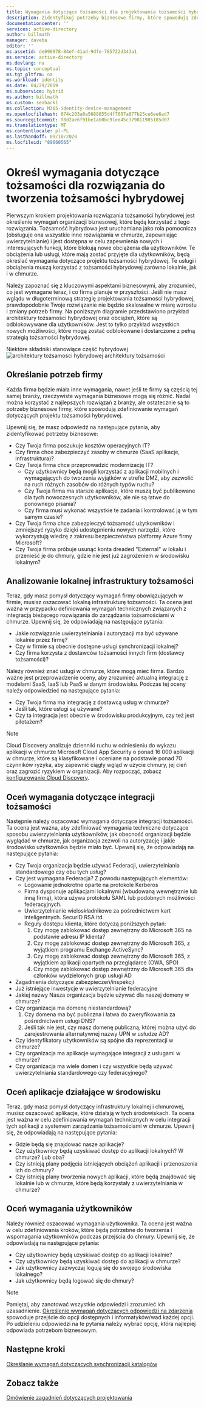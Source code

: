 ```yaml
---
title: Wymagania dotyczące tożsamości dla projektowania tożsamości hybrydowej w chmurze Azure | Microsoft Docs
description: Zidentyfikuj potrzeby biznesowe firmy, które spowodują zdefiniowanie wymagań dotyczących projektu tożsamości hybrydowej.
documentationcenter: ''
services: active-directory
author: billmath
manager: daveba
editor: ''
ms.assetid: de690978-84ef-41ad-9dfe-785722d343a1
ms.service: active-directory
ms.devlang: na
ms.topic: conceptual
ms.tgt_pltfrm: na
ms.workload: identity
ms.date: 04/29/2019
ms.subservice: hybrid
ms.author: billmath
ms.custom: seohack1
ms.collection: M365-identity-device-management
ms.openlocfilehash: 074c203a0a5688855d4f7607a877b25ce6ee6ad7
ms.sourcegitcommit: f8d2ae6f91be1ab0bc91ee45c379811905185d07
ms.translationtype: MT
ms.contentlocale: pl-PL
ms.lasthandoff: 09/10/2020
ms.locfileid: "89660565"
---
```

# <a name="determine-identity-requirements-for-your-hybrid-identity-solution"></a>Określ wymagania dotyczące tożsamości dla rozwiązania do tworzenia tożsamości hybrydowej
Pierwszym krokiem projektowania rozwiązania tożsamości hybrydowej jest określenie wymagań organizacji biznesowej, które będą korzystać z tego rozwiązania.  Tożsamość hybrydowa jest uruchamiana jako rola pomocnicza (obsługuje ona wszystkie inne rozwiązania w chmurze, zapewniając uwierzytelnianie) i jest dostępna w celu zapewnienia nowych i interesujących funkcji, które blokują nowe obciążenia dla użytkowników.  Te obciążenia lub usługi, które mają zostać przyjęte dla użytkowników, będą określać wymagania dotyczące projektu tożsamości hybrydowej.  Te usługi i obciążenia muszą korzystać z tożsamości hybrydowej zarówno lokalnie, jak i w chmurze.  

Należy zapoznać się z kluczowymi aspektami biznesowymi, aby zrozumieć, co jest wymagane teraz, i co firma planuje w przyszłości. Jeśli nie masz wglądu w długoterminową strategię projektowania tożsamości hybrydowej, prawdopodobnie Twoje rozwiązanie nie będzie skalowalne w miarę wzrostu i zmiany potrzeb firmy. Na poniższym diagramie przedstawiono przykład architektury tożsamości hybrydowej oraz obciążeń, które są odblokowywane dla użytkowników. Jest to tylko przykład wszystkich nowych możliwości, które mogą zostać odblokowane i dostarczone z pełną strategią tożsamości hybrydowej. 

Niektóre składniki stanowiące część hybrydowej ![ architektury tożsamości hybrydowej architektury tożsamości](./media/plan-hybrid-identity-design-considerations/hybrid-identity-architechture.png)

## <a name="determine-business-needs"></a>Określanie potrzeb firmy
Każda firma będzie miała inne wymagania, nawet jeśli te firmy są częścią tej samej branży, rzeczywiste wymagania biznesowe mogą się różnić. Nadal można korzystać z najlepszych rozwiązań z branży, ale ostatecznie są to potrzeby biznesowe firmy, które spowodują zdefiniowanie wymagań dotyczących projektu tożsamości hybrydowej. 

Upewnij się, że masz odpowiedź na następujące pytania, aby zidentyfikować potrzeby biznesowe:

* Czy Twoja firma poszukuje kosztów operacyjnych IT?
* Czy firma chce zabezpieczyć zasoby w chmurze (SaaS aplikacje, infrastruktura)?
* Czy Twoja firma chce przeprowadzić modernizację IT?
  * Czy użytkownicy będą mogli korzystać z aplikacji mobilnych i wymagających do tworzenia wyjątków w strefie DMZ, aby zezwolić na ruch różnych zasobów do różnych typów ruchu?
  * Czy Twoja firma ma starsze aplikacje, które muszą być publikowane dla tych nowoczesnych użytkowników, ale nie są łatwe do ponownego pisania?
  * Czy firma musi wykonać wszystkie te zadania i kontrolować ją w tym samym czasie?
* Czy Twoja firma chce zabezpieczyć tożsamość użytkowników i zmniejszyć ryzyko dzięki udostępnieniu nowych narzędzi, które wykorzystują wiedzę z zakresu bezpieczeństwa platformy Azure firmy Microsoft?
* Czy Twoja firma próbuje usunąć konta dreaded "External" w lokalu i przenieść je do chmury, gdzie nie jest już zagrożeniem w środowisku lokalnym?

## <a name="analyze-on-premises-identity-infrastructure"></a>Analizowanie lokalnej infrastruktury tożsamości
Teraz, gdy masz pomysł dotyczący wymagań firmy obowiązujących w firmie, musisz oszacować lokalną infrastrukturę tożsamości. Ta ocena jest ważna w przypadku definiowania wymagań technicznych związanych z integracją bieżącego rozwiązania do zarządzania tożsamościami w chmurze. Upewnij się, że odpowiadają na następujące pytania:

* Jakie rozwiązanie uwierzytelniania i autoryzacji ma być używane lokalnie przez firmę? 
* Czy w firmie są obecnie dostępne usługi synchronizacji lokalnej?
* Czy firma korzysta z dostawców tożsamości innych firm (dostawcy tożsamości)?

Należy również znać usługi w chmurze, które mogą mieć firma. Bardzo ważne jest przeprowadzenie oceny, aby zrozumieć aktualną integrację z modelami SaaS, IaaS lub PaaS w danym środowisku. Podczas tej oceny należy odpowiedzieć na następujące pytania:

* Czy Twoja firma ma integrację z dostawcą usług w chmurze?
* Jeśli tak, które usługi są używane?
* Czy ta integracja jest obecnie w środowisku produkcyjnym, czy też jest pilotażem?

> [!NOTE]
> Cloud Discovery analizuje dzienniki ruchu w odniesieniu do wykazu aplikacji w chmurze Microsoft Cloud App Security o ponad 16 000 aplikacji w chmurze, które są klasyfikowane i oceniane na podstawie ponad 70 czynników ryzyka, aby zapewnić ciągły wgląd w użycie chmury, jej cień oraz zagrozić ryzykiem w organizacji. Aby rozpocząć, zobacz [konfigurowanie Cloud Discovery](/cloud-app-security/set-up-cloud-discovery).
> 
> 

## <a name="evaluate-identity-integration-requirements"></a>Oceń wymagania dotyczące integracji tożsamości
Następnie należy oszacować wymagania dotyczące integracji tożsamości. Ta ocena jest ważna, aby zdefiniować wymagania techniczne dotyczące sposobu uwierzytelniania użytkowników, jak obecność organizacji będzie wyglądać w chmurze, jak organizacja zezwoli na autoryzację i jakie środowisko użytkownika będzie miało być. Upewnij się, że odpowiadają na następujące pytania:

* Czy Twoja organizacja będzie używać Federacji, uwierzytelniania standardowego czy obu tych usług?
* Czy jest wymagana Federacja?  Z powodu następujących elementów:
  * Logowanie jednokrotne oparte na protokole Kerberos
  * Firma dysponuje aplikacjami lokalnymi (wbudowaną wewnętrznie lub inną firmą), która używa protokołu SAML lub podobnych możliwości federacyjnych.
  * Uwierzytelnianie wieloskładnikowe za pośrednictwem kart inteligentnych. SecurID RSA itd.
  * Reguły dostępu klienta, które dotyczą poniższych pytań:
    1. Czy mogę zablokować dostęp zewnętrzny do Microsoft 365 na podstawie adresu IP klienta?
    2. Czy mogę zablokować dostęp zewnętrzny do Microsoft 365, z wyjątkiem programu Exchange ActiveSync?
    3. Czy mogę zablokować dostęp zewnętrzny do Microsoft 365, z wyjątkiem aplikacji opartych na przeglądarce (OWA, SPO)
    4. Czy mogę zablokować dostęp zewnętrzny do Microsoft 365 dla członków wydzielonych grup usługi AD
* Zagadnienia dotyczące zabezpieczeń/inspekcji
* Już istniejące inwestycje w uwierzytelnianie federacyjne
* Jakiej nazwy Nasza organizacja będzie używać dla naszej domeny w chmurze?
* Czy organizacja ma domenę niestandardową?
  1. Czy domena ma być publiczna i łatwa do zweryfikowania za pośrednictwem usługi DNS?
  2. Jeśli tak nie jest, czy masz domenę publiczną, której można użyć do zarejestrowania alternatywnej nazwy UPN w usłudze AD?
* Czy identyfikatory użytkowników są spójne dla reprezentacji w chmurze? 
* Czy organizacja ma aplikacje wymagające integracji z usługami w chmurze?
* Czy organizacja ma wiele domen i czy wszystkie będą używać uwierzytelniania standardowego czy federacyjnego?

## <a name="evaluate-applications-that-run-in-your-environment"></a>Oceń aplikacje działające w środowisku
Teraz, gdy masz pomysł dotyczący infrastruktury lokalnej i chmurowej, musisz oszacować aplikacje, które działają w tych środowiskach. Ta ocena jest ważna w celu zdefiniowania wymagań technicznych w celu integracji tych aplikacji z systemem zarządzania tożsamościami w chmurze. Upewnij się, że odpowiadają na następujące pytania:

* Gdzie będą się znajdować nasze aplikacje?
* Czy użytkownicy będą uzyskiwać dostęp do aplikacji lokalnych?  W chmurze? Lub oba?
* Czy istnieją plany podjęcia istniejących obciążeń aplikacji i przenoszenia ich do chmury?
* Czy istnieją plany tworzenia nowych aplikacji, które będą znajdować się lokalnie lub w chmurze, które będą korzystały z uwierzytelniania w chmurze?

## <a name="evaluate-user-requirements"></a>Oceń wymagania użytkowników
Należy również oszacować wymagania użytkownika. Ta ocena jest ważna w celu zdefiniowania kroków, które będą potrzebne do tworzenia i wspomagania użytkowników podczas przejścia do chmury. Upewnij się, że odpowiadają na następujące pytania:

* Czy użytkownicy będą uzyskiwać dostęp do aplikacji lokalnie?
* Czy użytkownicy będą uzyskiwać dostęp do aplikacji w chmurze?
* Jak użytkownicy zazwyczaj logują się do swojego środowiska lokalnego?
* Jak użytkownicy będą logować się do chmury?

> [!NOTE]
> Pamiętaj, aby zanotować wszystkie odpowiedzi i zrozumieć ich uzasadnienie. [Określenie wymagań dotyczących odpowiedzi na zdarzenia](plan-hybrid-identity-design-considerations-incident-response-requirements.md) spowoduje przejście do opcji dostępnych i informatyków/wad każdej opcji.  Po udzieleniu odpowiedzi na te pytania należy wybrać opcję, która najlepiej odpowiada potrzebom biznesowym.
> 
> 

## <a name="next-steps"></a>Następne kroki
[Określanie wymagań dotyczących synchronizacji katalogów](plan-hybrid-identity-design-considerations-directory-sync-requirements.md)

## <a name="see-also"></a>Zobacz także
[Omówienie zagadnień dotyczących projektowania](plan-hybrid-identity-design-considerations-overview.md)

